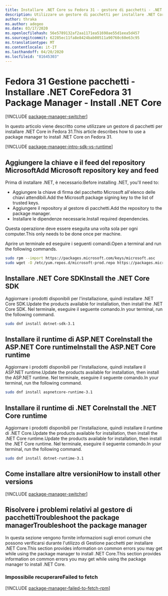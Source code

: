 ```yaml
---
title: Installare .NET Core su Fedora 31 - gestore di pacchetti - .NET CoreInstall .NET Core on Fedora 31 - package manager - .NET Core
description: Utilizzare un gestore di pacchetti per installare .NET Core SDK e runtime in Fedora 31.
author: thraka
ms.author: adegeo
ms.date: 03/17/2020
ms.openlocfilehash: 56e5789132af2aa1171ea51698ae55d1eea5d457
ms.sourcegitcommit: 62285ec11fa8e8424bab00511a90760c60e63c95
ms.translationtype: MT
ms.contentlocale: it-IT
ms.lasthandoff: 04/20/2020
ms.locfileid: "81645303"
---
```

# <a name="fedora-31-package-manager---install-net-core"></a><span data-ttu-id="3cc0f-103">Fedora 31 Gestione pacchetti - Installare .NET Core</span><span class="sxs-lookup"><span data-stu-id="3cc0f-103">Fedora 31 Package Manager - Install .NET Core</span></span>

[!INCLUDE [package-manager-switcher](./includes/package-manager-switcher.md)]

<span data-ttu-id="3cc0f-104">In questo articolo viene descritto come utilizzare un gestore di pacchetti per installare .NET Core in Fedora 31.</span><span class="sxs-lookup"><span data-stu-id="3cc0f-104">This article describes how to use a package manager to install .NET Core on Fedora 31.</span></span>

[!INCLUDE [package-manager-intro-sdk-vs-runtime](includes/package-manager-intro-sdk-vs-runtime.md)]

## <a name="add-microsoft-repository-key-and-feed"></a><span data-ttu-id="3cc0f-105">Aggiungere la chiave e il feed del repository Microsoft</span><span class="sxs-lookup"><span data-stu-id="3cc0f-105">Add Microsoft repository key and feed</span></span>

<span data-ttu-id="3cc0f-106">Prima di installare .NET, è necessario:</span><span class="sxs-lookup"><span data-stu-id="3cc0f-106">Before installing .NET, you'll need to:</span></span>

- <span data-ttu-id="3cc0f-107">Aggiungere la chiave di firma del pacchetto Microsoft all'elenco delle chiavi attendibili.</span><span class="sxs-lookup"><span data-stu-id="3cc0f-107">Add the Microsoft package signing key to the list of trusted keys.</span></span>
- <span data-ttu-id="3cc0f-108">Aggiungere il repository al gestore di pacchetti.</span><span class="sxs-lookup"><span data-stu-id="3cc0f-108">Add the repository to the package manager.</span></span>
- <span data-ttu-id="3cc0f-109">Installare le dipendenze necessarie.</span><span class="sxs-lookup"><span data-stu-id="3cc0f-109">Install required dependencies.</span></span>

<span data-ttu-id="3cc0f-110">Questa operazione deve essere eseguita una volta sola per ogni computer.</span><span class="sxs-lookup"><span data-stu-id="3cc0f-110">This only needs to be done once per machine.</span></span>

<span data-ttu-id="3cc0f-111">Aprire un terminale ed eseguire i seguenti comandi.</span><span class="sxs-lookup"><span data-stu-id="3cc0f-111">Open a terminal and run the following commands.</span></span>

```bash
sudo rpm --import https://packages.microsoft.com/keys/microsoft.asc
sudo wget -O /etc/yum.repos.d/microsoft-prod.repo https://packages.microsoft.com/config/fedora/31/prod.repo
```

## <a name="install-the-net-core-sdk"></a><span data-ttu-id="3cc0f-112">Installare .NET Core SDK</span><span class="sxs-lookup"><span data-stu-id="3cc0f-112">Install the .NET Core SDK</span></span>

<span data-ttu-id="3cc0f-113">Aggiornare i prodotti disponibili per l'installazione, quindi installare .NET Core SDK.</span><span class="sxs-lookup"><span data-stu-id="3cc0f-113">Update the products available for installation, then install the .NET Core SDK.</span></span> <span data-ttu-id="3cc0f-114">Nel terminale, eseguire il seguente comando.</span><span class="sxs-lookup"><span data-stu-id="3cc0f-114">In your terminal, run the following command.</span></span>

```bash
sudo dnf install dotnet-sdk-3.1
```

## <a name="install-the-aspnet-core-runtime"></a><span data-ttu-id="3cc0f-115">Installare il runtime di ASP.NET CoreInstall the ASP.NET Core runtime</span><span class="sxs-lookup"><span data-stu-id="3cc0f-115">Install the ASP.NET Core runtime</span></span>

<span data-ttu-id="3cc0f-116">Aggiornare i prodotti disponibili per l'installazione, quindi installare il ASP.NET runtime.</span><span class="sxs-lookup"><span data-stu-id="3cc0f-116">Update the products available for installation, then install the ASP.NET runtime.</span></span> <span data-ttu-id="3cc0f-117">Nel terminale, eseguire il seguente comando.</span><span class="sxs-lookup"><span data-stu-id="3cc0f-117">In your terminal, run the following command.</span></span>

```bash
sudo dnf install aspnetcore-runtime-3.1
```

## <a name="install-the-net-core-runtime"></a><span data-ttu-id="3cc0f-118">Installare il runtime di .NET Core</span><span class="sxs-lookup"><span data-stu-id="3cc0f-118">Install the .NET Core runtime</span></span>

<span data-ttu-id="3cc0f-119">Aggiornare i prodotti disponibili per l'installazione, quindi installare il runtime di .NET Core.Update the products available for installation, then install the .NET Core runtime.</span><span class="sxs-lookup"><span data-stu-id="3cc0f-119">Update the products available for installation, then install the .NET Core runtime.</span></span> <span data-ttu-id="3cc0f-120">Nel terminale, eseguire il seguente comando.</span><span class="sxs-lookup"><span data-stu-id="3cc0f-120">In your terminal, run the following command.</span></span>

```bash
sudo dnf install dotnet-runtime-3.1
```

## <a name="how-to-install-other-versions"></a><span data-ttu-id="3cc0f-121">Come installare altre versioni</span><span class="sxs-lookup"><span data-stu-id="3cc0f-121">How to install other versions</span></span>

[!INCLUDE [package-manager-switcher](./includes/package-manager-heading-hack-pkgname.md)]

## <a name="troubleshoot-the-package-manager"></a><span data-ttu-id="3cc0f-122">Risolvere i problemi relativi al gestore di pacchettiTroubleshoot the package manager</span><span class="sxs-lookup"><span data-stu-id="3cc0f-122">Troubleshoot the package manager</span></span>

<span data-ttu-id="3cc0f-123">In questa sezione vengono fornite informazioni sugli errori comuni che possono verificarsi durante l'utilizzo di Gestione pacchetti per installare .NET Core.This section provides information on common errors you may get while using the package manager to install .NET Core.</span><span class="sxs-lookup"><span data-stu-id="3cc0f-123">This section provides information on common errors you may get while using the package manager to install .NET Core.</span></span>

### <a name="failed-to-fetch"></a><span data-ttu-id="3cc0f-124">Impossibile recuperare</span><span class="sxs-lookup"><span data-stu-id="3cc0f-124">Failed to fetch</span></span>

[!INCLUDE [package-manager-failed-to-fetch-rpm](includes/package-manager-failed-to-fetch-rpm.md)]
